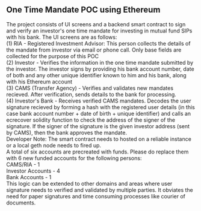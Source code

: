 <h2>One Time Mandate POC using Ethereum</h2>
The project consists of UI screens and a backend smart contract to sign and verify an investor's one time mandate for investing in mutual fund SIPs with his bank.
The UI screens are as follows:<br>
(1) RIA - Registered Investment Advisor: This person collects the details of the mandate from investor via email or phone call. Only base fields are collected for the purpose of this POC<br>
(2) Investor - Verifies the information in the one time mandate submitted by the investor. The investor signs by providing his bank account number, date of both and any other unique identifier known to him and his bank, along with his Ethereum account<br>
(3) CAMS (Transfer Agency) - Verifies and validates new mandates recieved. After verification, sends details to the bank for processing.<br>
(4) Investor's Bank - Receives verified CAMS mandates. Decodes the user signature recieved by forming a hash with the registered user details (in this case bank account number + date of birth + unique identifier) and calls an ecrecover solidity function to check the address of the signer of the signature. If the signer of the signature is the given investor address (sent by CAMS), then the bank approves the mandate.<br>
Developer Note: The smart contract needs to hosted on a reliable instance or a local geth node needs to fired up.<br>
A total of six accounts are precreated with funds. Please do replace them with 6 new funded accounts for the following persons:<br>
CAMS/RIA - 1<br>
Investor Accounts - 4<br>
Bank Accounts - 1<br>
This logic can be extended to other domains and areas where user signature needs to verified and validated by multiple parties. It obviates the need for paper signatures and time consuming processes like courier of documents.

